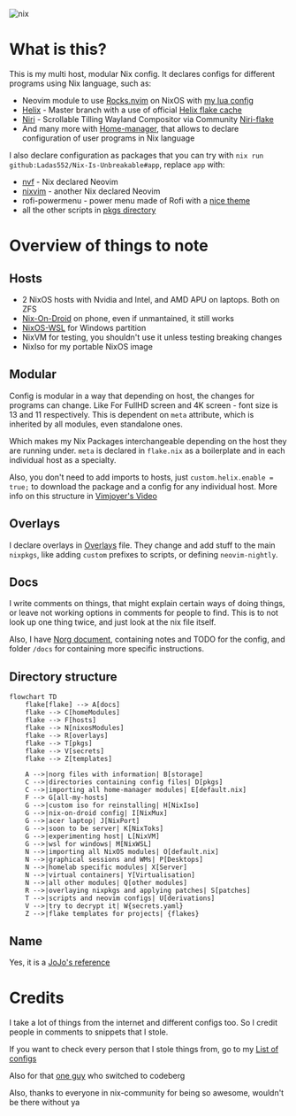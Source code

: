 ![nix](https://socialify.git.ci/Ladas552/Nix-Is-Unbreakable/image?font=Rokkitt&logo=https%3A%2F%2Fraw.githubusercontent.com%2FNixOS%2Fnixos-artwork%2Frefs%2Fheads%2Fmaster%2Flogo%2Fnix-snowflake-rainbow.svg&name=1&owner=1&pattern=Transparent&stargazers=1&theme=Dark)

# What is this?
This is my multi host, modular Nix config. It declares configs for different programs using Nix language, such as:
- Neovim module to use [Rocks.nvim](https://github.com/nvim-neorocks/rocks.nvim) on NixOS with [my lua config](https://github.com/Ladas552/nvim-rocks-config)
- [Helix](https://github.com/helix-editor/helix) - Master branch with a use of official [Helix flake cache](https://app.cachix.org/cache/helix)
- [Niri](https://github.com/YaLTeR/niri) - Scrollable Tilling Wayland Compositor via Community [Niri-flake](https://github.com/sodiboo/niri-flake)
- And many more with [Home-manager](https://github.com/nix-community/home-manager), that allows to declare configuration of user programs in Nix language

I also declare configuration as packages that you can try with `nix run
github:Ladas552/Nix-Is-Unbreakable#app`, replace `app` with:

- [nvf](https://github.com/NotAShelf/nvf) - Nix declared Neovim
- [nixvim](https://github.com/nix-community/nixvim) - another Nix declared Neovim
- rofi-powermenu - power menu made of Rofi with a [nice theme](https://github.com/adi1090x/rofi)
- all the other scripts in [pkgs directory](./pkgs/default.nix)

# Overview of things to note

## Hosts

- 2 NixOS hosts with Nvidia and Intel, and AMD APU on laptops. Both on ZFS
- [Nix-On-Droid](https://github.com/nix-community/nix-on-droid) on phone, even if unmantained, it still works
- [NixOS-WSL](https://github.com/nix-community/NixOS-WSL) for Windows partition
- NixVM for testing, you shouldn't use it unless testing breaking changes
- NixIso for my portable NixOS image
## Modular

Config is modular in a way that depending on host, the changes for programs can change. Like For
FullHD screen and 4K screen - font size is 13 and 11 respectively. This is dependent on `meta` attribute, which is inherited by all modules, even standalone ones.

Which makes my Nix Packages interchangeable depending on the host they are running under. `meta` is declared in `flake.nix` as a boilerplate and in each individual host as a specialty.

Also, you don't need to add imports to hosts, just `custom.helix.enable = true;` to download the package and a config for any individual host. More info on this structure in [Vimjoyer's Video](https://youtu.be/vYc6IzKvAJQ?si=lbmSaiIeaIzAL_Xi)

## Overlays

I declare overlays in [Overlays](./overlays.nix) file. They change and add stuff to the main `nixpkgs`, like adding `custom` prefixes to scripts, or defining `neovim-nightly`.

## Docs
I write comments on things, that might explain certain ways of doing things, or leave not working options in comments for people to find. This is to not look up one thing twice, and just look at the nix file itself.

Also, I have [Norg document](./nix.norg), containing notes and TODO for the config, and folder `/docs` for containing more specific instructions.

## Directory structure

```mermaid
flowchart TD
    flake[flake] --> A[docs]
    flake --> C[homeModules]
    flake --> F[hosts]
    flake --> N[nixosModules]
    flake --> R[overlays]
    flake --> T[pkgs]
    flake --> V[secrets]
    flake --> Z[templates]

    A -->|norg files with information| B[storage]
    C -->|directories containing config files| D[pkgs]
    C -->|importing all home-manager modules| E[default.nix]
    F --> G[all-my-hosts]
    G -->|custom iso for reinstalling| H[NixIso]
    G -->|nix-on-droid config| I[NixMux]
    G -->|acer laptop| J[NixPort]
    G -->|soon to be server| K[NixToks]
    G -->|experimenting host| L[NixVM]
    G -->|wsl for windows| M[NixWSL]
    N -->|importing all NixOS modules| O[default.nix]
    N -->|graphical sessions and WMs| P[Desktops]
    N -->|homelab specific modules| X[Server]
    N -->|virtual containers| Y[Virtualisation]
    N -->|all other modules| Q[other modules]
    R -->|overlaying nixpkgs and applying patches| S[patches]
    T -->|scripts and neovim configs| U[derivations]
    V -->|try to decrypt it| W{secrets.yaml}
    Z -->|flake templates for projects| {flakes}
```

## Name

Yes, it is a [JoJo's reference](https://github.com/user-attachments/assets/7c467d52-a430-4bb3-9493-a5ffa0d69dd4)

# Credits
I take a lot of things from the internet and different configs too. So I credit people in comments to snippets that I stole.

If you want to check every person that I stole things from, go to my [List of configs](https://github.com/stars/Ladas552/lists/nix-flakes)

Also for that [one guy](https://codeberg.org/Dich0tomy/snowstorm) who switched to codeberg

Also, thanks to everyone in nix-community for being so awesome, wouldn't be there without ya
